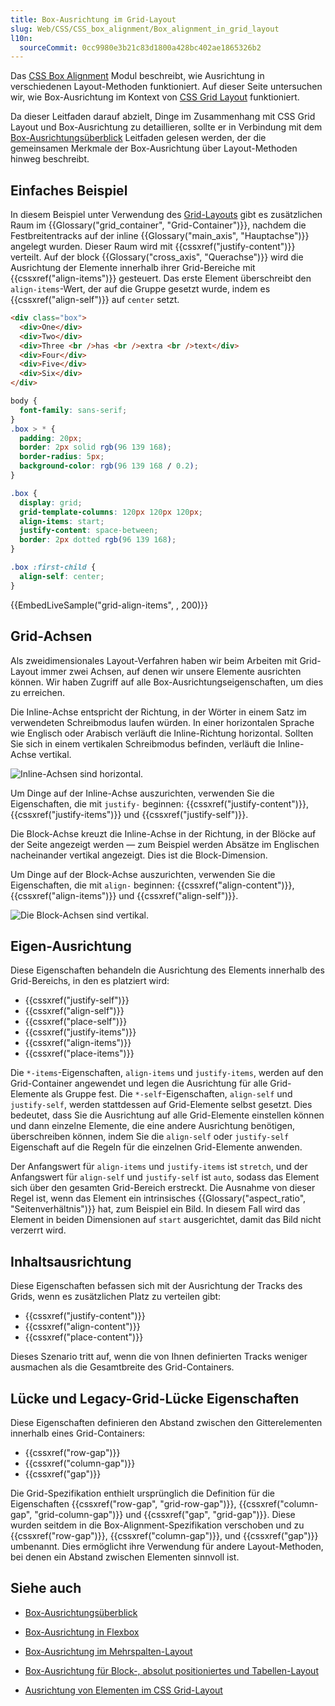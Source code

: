 ```yaml
---
title: Box-Ausrichtung im Grid-Layout
slug: Web/CSS/CSS_box_alignment/Box_alignment_in_grid_layout
l10n:
  sourceCommit: 0cc9980e3b21c83d1800a428bc402ae1865326b2
---
```


Das [CSS Box Alignment](/de/docs/Web/CSS/CSS_box_alignment) Modul beschreibt, wie Ausrichtung in verschiedenen Layout-Methoden funktioniert. Auf dieser Seite untersuchen wir, wie Box-Ausrichtung im Kontext von [CSS Grid Layout](/de/docs/Web/CSS/CSS_grid_layout) funktioniert.

Da dieser Leitfaden darauf abzielt, Dinge im Zusammenhang mit CSS Grid Layout und Box-Ausrichtung zu detaillieren, sollte er in Verbindung mit dem [Box-Ausrichtungsüberblick](/de/docs/Web/CSS/CSS_box_alignment/Box_alignment) Leitfaden gelesen werden, der die gemeinsamen Merkmale der Box-Ausrichtung über Layout-Methoden hinweg beschreibt.

## Einfaches Beispiel

In diesem Beispiel unter Verwendung des [Grid-Layouts](/de/docs/Web/CSS/CSS_grid_layout/Basic_concepts_of_grid_layout) gibt es zusätzlichen Raum im {{Glossary("grid_container", "Grid-Container")}}, nachdem die Festbreitentracks auf der inline {{Glossary("main_axis", "Hauptachse")}} angelegt wurden. Dieser Raum wird mit {{cssxref("justify-content")}} verteilt. Auf der block {{Glossary("cross_axis", "Querachse")}} wird die Ausrichtung der Elemente innerhalb ihrer Grid-Bereiche mit {{cssxref("align-items")}} gesteuert. Das erste Element überschreibt den `align-items`-Wert, der auf die Gruppe gesetzt wurde, indem es {{cssxref("align-self")}} auf `center` setzt.

```html live-sample___grid-align-items
<div class="box">
  <div>One</div>
  <div>Two</div>
  <div>Three <br />has <br />extra <br />text</div>
  <div>Four</div>
  <div>Five</div>
  <div>Six</div>
</div>
```

```css hidden live-sample___grid-align-items
body {
  font-family: sans-serif;
}
.box > * {
  padding: 20px;
  border: 2px solid rgb(96 139 168);
  border-radius: 5px;
  background-color: rgb(96 139 168 / 0.2);
}
```

```css live-sample___grid-align-items
.box {
  display: grid;
  grid-template-columns: 120px 120px 120px;
  align-items: start;
  justify-content: space-between;
  border: 2px dotted rgb(96 139 168);
}

.box :first-child {
  align-self: center;
}
```

{{EmbedLiveSample("grid-align-items", , 200)}}

## Grid-Achsen

Als zweidimensionales Layout-Verfahren haben wir beim Arbeiten mit Grid-Layout immer zwei Achsen, auf denen wir unsere Elemente ausrichten können. Wir haben Zugriff auf alle Box-Ausrichtungseigenschaften, um dies zu erreichen.

Die Inline-Achse entspricht der Richtung, in der Wörter in einem Satz im verwendeten Schreibmodus laufen würden. In einer horizontalen Sprache wie Englisch oder Arabisch verläuft die Inline-Richtung horizontal. Sollten Sie sich in einem vertikalen Schreibmodus befinden, verläuft die Inline-Achse vertikal.

![Inline-Achsen sind horizontal.](inline_axis.png)

Um Dinge auf der Inline-Achse auszurichten, verwenden Sie die Eigenschaften, die mit `justify-` beginnen: {{cssxref("justify-content")}}, {{cssxref("justify-items")}} und {{cssxref("justify-self")}}.

Die Block-Achse kreuzt die Inline-Achse in der Richtung, in der Blöcke auf der Seite angezeigt werden — zum Beispiel werden Absätze im Englischen nacheinander vertikal angezeigt. Dies ist die Block-Dimension.

Um Dinge auf der Block-Achse auszurichten, verwenden Sie die Eigenschaften, die mit `align-` beginnen: {{cssxref("align-content")}}, {{cssxref("align-items")}} und {{cssxref("align-self")}}.

![Die Block-Achsen sind vertikal.](block_axis.png)

## Eigen-Ausrichtung

Diese Eigenschaften behandeln die Ausrichtung des Elements innerhalb des Grid-Bereichs, in den es platziert wird:

- {{cssxref("justify-self")}}
- {{cssxref("align-self")}}
- {{cssxref("place-self")}}
- {{cssxref("justify-items")}}
- {{cssxref("align-items")}}
- {{cssxref("place-items")}}

Die `*-items`-Eigenschaften, `align-items` und `justify-items`, werden auf den Grid-Container angewendet und legen die Ausrichtung für alle Grid-Elemente als Gruppe fest. Die `*-self`-Eigenschaften, `align-self` und `justify-self`, werden stattdessen auf Grid-Elemente selbst gesetzt. Dies bedeutet, dass Sie die Ausrichtung auf alle Grid-Elemente einstellen können und dann einzelne Elemente, die eine andere Ausrichtung benötigen, überschreiben können, indem Sie die `align-self` oder `justify-self` Eigenschaft auf die Regeln für die einzelnen Grid-Elemente anwenden.

Der Anfangswert für `align-items` und `justify-items` ist `stretch`, und der Anfangswert für `align-self` und `justify-self` ist `auto`, sodass das Element sich über den gesamten Grid-Bereich erstreckt. Die Ausnahme von dieser Regel ist, wenn das Element ein intrinsisches {{Glossary("aspect_ratio", "Seitenverhältnis")}} hat, zum Beispiel ein Bild. In diesem Fall wird das Element in beiden Dimensionen auf `start` ausgerichtet, damit das Bild nicht verzerrt wird.

## Inhaltsausrichtung

Diese Eigenschaften befassen sich mit der Ausrichtung der Tracks des Grids, wenn es zusätzlichen Platz zu verteilen gibt:

- {{cssxref("justify-content")}}
- {{cssxref("align-content")}}
- {{cssxref("place-content")}}

Dieses Szenario tritt auf, wenn die von Ihnen definierten Tracks weniger ausmachen als die Gesamtbreite des Grid-Containers.

## Lücke und Legacy-Grid-Lücke Eigenschaften

Diese Eigenschaften definieren den Abstand zwischen den Gitterelementen innerhalb eines Grid-Containers:

- {{cssxref("row-gap")}}
- {{cssxref("column-gap")}}
- {{cssxref("gap")}}

Die Grid-Spezifikation enthielt ursprünglich die Definition für die Eigenschaften {{cssxref("row-gap", "grid-row-gap")}}, {{cssxref("column-gap", "grid-column-gap")}} und {{cssxref("gap", "grid-gap")}}. Diese wurden seitdem in die Box-Alignment-Spezifikation verschoben und zu {{cssxref("row-gap")}}, {{cssxref("column-gap")}}, und {{cssxref("gap")}} umbenannt. Dies ermöglicht ihre Verwendung für andere Layout-Methoden, bei denen ein Abstand zwischen Elementen sinnvoll ist.

## Siehe auch

- [Box-Ausrichtungsüberblick](/de/docs/Web/CSS/CSS_box_alignment/Box_alignment)
- [Box-Ausrichtung in Flexbox](/de/docs/Web/CSS/CSS_box_alignment/Box_alignment_in_flexbox)
- [Box-Ausrichtung im Mehrspalten-Layout](/de/docs/Web/CSS/CSS_box_alignment/Box_alignment_in_multi-column_layout)
- [Box-Ausrichtung für Block-, absolut positioniertes und Tabellen-Layout](/de/docs/Web/CSS/CSS_box_alignment/Box_alignment_in_block_abspos_tables)

- [Ausrichtung von Elementen im CSS Grid-Layout](/de/docs/Web/CSS/CSS_grid_layout/Box_alignment_in_grid_layout)
